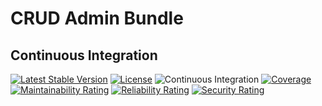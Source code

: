 CRUD Admin Bundle
=================

Continuous Integration
---------------------

[![Latest Stable Version](http://poser.pugx.org/dontdrinkandroot/crud-admin-bundle/v)](https://packagist.org/packages/dontdrinkandroot/crud-admin-bundle)
[![License](http://poser.pugx.org/dontdrinkandroot/crud-admin-bundle/license)](https://packagist.org/packages/dontdrinkandroot/crud-admin-bundle)
![Continuous Integration](https://github.com/dontdrinkandroot/crud-admin-bundle.php/actions/workflows/continuous-integration.yml/badge.svg)
[![Coverage](https://sonarcloud.io/api/project_badges/measure?project=dontdrinkandroot_crud-admin-bundle.php&metric=coverage)](https://sonarcloud.io/dashboard?id=dontdrinkandroot_crud-admin-bundle.php)
[![Maintainability Rating](https://sonarcloud.io/api/project_badges/measure?project=dontdrinkandroot_crud-admin-bundle.php&metric=sqale_rating)](https://sonarcloud.io/dashboard?id=dontdrinkandroot_crud-admin-bundle.php)
[![Reliability Rating](https://sonarcloud.io/api/project_badges/measure?project=dontdrinkandroot_crud-admin-bundle.php&metric=reliability_rating)](https://sonarcloud.io/dashboard?id=dontdrinkandroot_crud-admin-bundle.php)
[![Security Rating](https://sonarcloud.io/api/project_badges/measure?project=dontdrinkandroot_crud-admin-bundle.php&metric=security_rating)](https://sonarcloud.io/dashboard?id=dontdrinkandroot_crud-admin-bundle.php)
